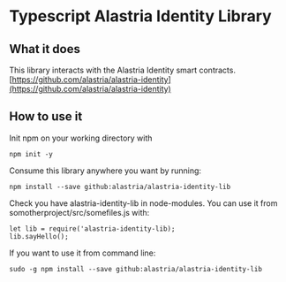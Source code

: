 # Typescript Alastria Identity Library 
## What it does
This library interacts with the Alastria Identity smart contracts. 
[https://github.com/alastria/alastria-identity](https://github.com/alastria/alastria-identity)

## How to use it
Init npm on your working directory with
```
npm init -y
```
Consume this library anywhere you want by running:
```
npm install --save github:alastria/alastria-identity-lib
```
Check you have alastria-identity-lib in node-modules.
You can use it from somotherproject/src/somefiles.js with:
```
let lib = require('alastria-identity-lib);
lib.sayHello();
```
If you want to use it from command line:
```
sudo -g npm install --save github:alastria/alastria-identity-lib
```
